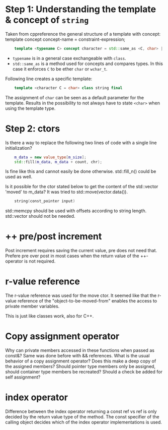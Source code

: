 # Step 1: Understanding the template & concept of `string`

Taken from cppreference the general structure of a template with concept:  
template <template-parameter-list> concept concept-name = constraint-expression;


```cpp
    template <typename C> concept character = std::same_as <C, char> || std::same_as <C, wchar_t>;
```

- `typename` is in a general case exchangeable with `class`.
- `std::same_as` is a method used for concepts and compares types. In this case it enforces `C` to be ether `char` or `wchar_t`.  

Following line creates a specific template:
```cpp
    template <character C = char> class string final
```

The assignment of `char` can be seen as a default parameter for the template. Results in the possibility to not always have to 
state `<char>` when using the template type.

# Step 2: ctors

Is there a way to replace the following two lines of code with a single line initialization?
```cpp
    m_data = new value_type[m_size];
    std::fill(m_data, m_data + count, chr);
```
Is fine like this and cannot easily be done otherwise. std::fill_n() could be used as well.

Is it possible for the ctor stated below to get the content of the std::vector 'moved' to m_data?
It was tried to std::move(vector.data()).
```cpp
    string(const_pointer input)
```
std::memcpy should be used with offsets according to string length. std::vector should not be needed.
	
# ++ pre/post increment

Post increment requires saving the current value, pre does not need that. Prefere pre over post in most cases when the return value of the ++-operator is not required.

# r-value reference
The r-value reference was used for the move ctor. It seemed like that the r-value reference of the "object-to-be-moved-from" enables the access to private member variables.

This is just like classes work, also for C++.
	
# Copy assignment operator
Why can private members accessed in these functions when passed as const&? Same was done before with && references.
What is the usual behavior of a copy assignment operator? Does this make a deep copy of the assigned members?
Should pointer type members only be assigned, should container type members be recreated? 
Should a check be added for self assignment?

# index operator
Difference between the index operator returning a const ref vs ref is only decided by the return value type of the method.
The const specifier of the calling object decides which of the index operator implementations is used.
